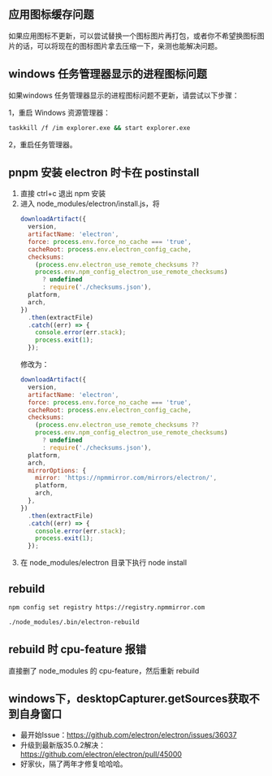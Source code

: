 ## 应用图标缓存问题

如果应用图标不更新，可以尝试替换一个图标图片再打包，或者你不希望换图标图片的话，可以将现在的图标图片拿去压缩一下，亲测也能解决问题。

## windows 任务管理器显示的进程图标问题

如果windows 任务管理器显示的进程图标问题不更新，请尝试以下步骤：

1，重启 ​​Windows 资源管理器​​：

```bash
taskkill /f /im explorer.exe && start explorer.exe
```

2，重启任务管理器。

## pnpm 安装 electron 时卡在 postinstall

1. 直接 ctrl+c 退出 npm 安装
2. 进入 node_modules/electron/install.js，将
   ```js
   downloadArtifact({
     version,
     artifactName: 'electron',
     force: process.env.force_no_cache === 'true',
     cacheRoot: process.env.electron_config_cache,
     checksums:
       (process.env.electron_use_remote_checksums ??
       process.env.npm_config_electron_use_remote_checksums)
         ? undefined
         : require('./checksums.json'),
     platform,
     arch,
   })
     .then(extractFile)
     .catch((err) => {
       console.error(err.stack);
       process.exit(1);
     });
   ```
   修改为：
   ```js
   downloadArtifact({
     version,
     artifactName: 'electron',
     force: process.env.force_no_cache === 'true',
     cacheRoot: process.env.electron_config_cache,
     checksums:
       (process.env.electron_use_remote_checksums ??
       process.env.npm_config_electron_use_remote_checksums)
         ? undefined
         : require('./checksums.json'),
     platform,
     arch,
     mirrorOptions: {
       mirror: 'https://npmmirror.com/mirrors/electron/',
       platform,
       arch,
     },
   })
     .then(extractFile)
     .catch((err) => {
       console.error(err.stack);
       process.exit(1);
     });
   ```
3. 在 node_modules/electron 目录下执行 node install

## rebuild

```bash
npm config set registry https://registry.npmmirror.com
```

```bash
./node_modules/.bin/electron-rebuild
```

## rebuild 时 cpu-feature 报错

直接删了 node_modules 的 cpu-feature，然后重新 rebuild

## windows下，desktopCapturer.getSources获取不到自身窗口

- 最开始Issue：https://github.com/electron/electron/issues/36037
- 升级到最新版35.0.2解决：https://github.com/electron/electron/pull/45000
- 好家伙，隔了两年才修复哈哈哈。
